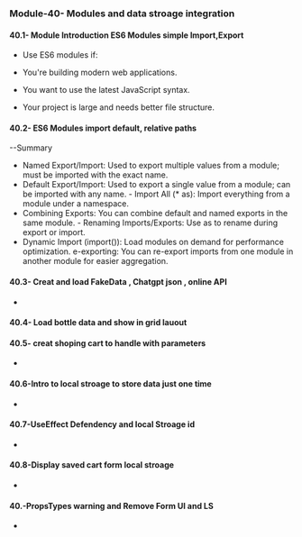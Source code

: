 ### Module-40- Modules and data stroage integration

#### 40.1- Module Introduction ES6 Modules simple Import,Export
- Use ES6 modules if:

- You're building modern web applications.
- You want to use the latest JavaScript syntax.
- Your project is large and needs better file structure.

#### 40.2-  ES6 Modules import default, relative paths
 
  --Summary
   -  Named Export/Import: Used to export multiple values from a module; must be imported with the exact name.
   - Default Export/Import: Used to export a single value from a module; can be imported with any name.
    -  Import All (* as): Import everything from a module under a namespace.
   -  Combining Exports: You can combine default and named exports in the same module.
    - Renaming Imports/Exports: Use as to rename during export or import.
   - Dynamic Import (import()): Load modules on demand for performance optimization.
    e-exporting: You can re-export imports from one module in another module for easier aggregation.

#### 40.3- Creat and load FakeData , Chatgpt json , online API
- 

#### 40.4- Load bottle data and show in grid lauout

#### 40.5- creat shoping cart  to handle with parameters
- 
#### 40.6-Intro to local stroage to store data just one time
- 
#### 40.7-UseEffect Defendency and local Stroage id
- 
#### 40.8-Display saved cart form local stroage
- 
#### 40.-PropsTypes warning and Remove Form UI and LS
- 
